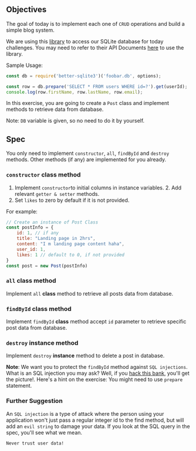 ## Objectives

The goal of today is to implement each one of `CRUD` operations and build a simple blog system.

We are using this [library](https://github.com/JoshuaWise/better-sqlite3) to access our SQLite database for today challenges. You may need to refer to their API Documents [here](https://github.com/JoshuaWise/better-sqlite3/blob/master/docs/api.md) to use the library.

Sample Usage:
```js
const db = require('better-sqlite3')('foobar.db', options);

const row = db.prepare('SELECT * FROM users WHERE id=?').get(userId);
console.log(row.firstName, row.lastName, row.email);
```

In this exercise, you are going to create a `Post` class and implement methods to retrieve data from database.

Note: `DB` variable is given, so no need to do it by yourself. 

## Spec

You only need to implement `constructor`, `all`, `findById` and `destroy` methods.
Other methods (if any) are implemented for you already.

### `constructor` class method
1. Implement `constructor`to initial columns in instance variables. 2. Add relevant `getter & setter` methods. 
3. Set `likes` to zero by default if it is not provided.

For example:
```js
// Create an instance of Post Class
const postInfo = {
    id: 1, // if any
    title: "Landing page in 2hrs", 
    content: "I m landing page content haha", 
    user_id: 1,
    likes: 1 // default to 0, if not provided
}
const post = new Post(postInfo)
```

### `all` class method
Implement `all` **class** method to retrieve all posts data from database.

### `findById` class method
Implement `findById` **class** method accept `id` parameter to retrieve specific post data from database.

### `destroy` instance method
Implement `destroy` **instance** method to delete a post in database.

**Note**: We want you to protect the `findById` method against `SQL injections`. What is an SQL injection you may ask? Well, if you [hack this bank](https://www.hacksplaining.com/exercises/sql-injection#/start), you'll get the picture!. Here's a hint on the exercise: You might need to use `prepare` statement.

### Further Suggestion
An `SQL injection` is a type of attack where the person using your application won't just pass a regular integer id to the find method, but will add an `evil string` to damage your data. If you look at the SQL query in the spec, you'll see what we mean.

`Never trust user data!`
